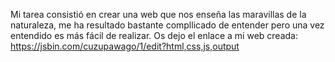 Mi tarea consistió en crear una web que nos enseña las maravillas de la naturaleza, me ha resultado bastante compllicado de entender pero una vez entendido es más fácil de realizar.
Os dejo el enlace a mi web creada:
https://jsbin.com/cuzupawago/1/edit?html,css,js,output
